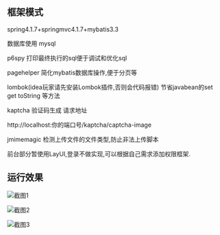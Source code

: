 ## 框架模式
spring4.1.7+springmvc4.1.7+mybatis3.3

数据库使用 mysql 

p6spy 打印最终执行的sql便于调试和优化sql

pagehelper 简化mybatis数据库操作,便于分页等

lombok(idea玩家请先安装Lombok插件,否则会代码报错) 节省javabean的set get toString 等方法

kaptcha 验证码生成 请求地址

http://localhost:你的端口号/kaptcha/captcha-image

jmimemagic 检测上传文件的文件类型,防止非法上传脚本

前台部分暂使用LayUI,登录不做实现,可以根据自己需求添加权限框架.

## 运行效果
![截图1](https://github.com/wanhao838088/ssm_mvn_template/tree/master/images/login.png)  

![截图2](https://github.com/wanhao838088/ssm_mvn_template/tree/master/images/index.png)  

![截图3](https://github.com/wanhao838088/ssm_mvn_template/tree/master/images/users.png)  

